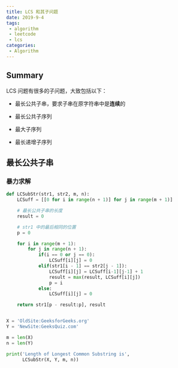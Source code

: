 ```yaml
---
title: LCS 和其子问题
date: 2019-9-4
tags:
 - algorithm
 - leetcode
 - lcs
categories:
 - Algorithm
---
```


## Summary

LCS 问题有很多的子问题，大致包括以下：

- 最长公共子串，要求子串在原字符串中是**连续**的

- 最长公共子序列

- 最大子序列

- 最长递增子序列

## 最长公共子串


### 暴力求解

```py
def LCSubStr(str1, str2, m, n):
    LCSuff = [[0 for i in range(n + 1)] for j in range(m + 1)]

    # 最长公共子串的长度
    result = 0

    # str1 中的最后相同的位置
    p = 0

    for i in range(m + 1):
        for j in range(n + 1):
            if(i == 0 or j == 0):
                LCSuff[i][j] = 0
            elif(str1[i - 1] == str2[j - 1]):
                LCSuff[i][j] = LCSuff[i-1][j-1] + 1
                result = max(result, LCSuff[i][j])
                p = i
            else:
                LCSuff[i][j] = 0

    return str1[p - result:p], result


X = 'OldSite:GeeksforGeeks.org'
Y = 'NewSite:GeeksQuiz.com'

m = len(X)
n = len(Y)

print('Length of Longest Common Substring is',
      LCSubStr(X, Y, m, n))
```